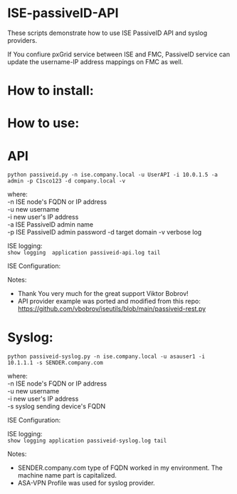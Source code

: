 # ISE-passiveID-API

These scripts demonstrate how to use ISE PassiveID API and syslog providers.  

If You confiure pxGrid service between ISE and FMC, PassiveID service can update the username-IP address mappings on FMC as well.  


# How to install:


# How to use:


API
===

`python passiveid.py -n ise.company.local -u UserAPI -i 10.0.1.5 -a admin -p C1sco123 -d company.local -v`
  
where:  
-n ISE node's FQDN or IP address  
-u new username  
-i new user's IP address  
-a ISE PassiveID admin name  
-p ISE PassiveID admin password 
-d target domain 
-v verbose log

ISE logging:  
`show logging  application passiveid-api.log tail`


ISE Configuration:



Notes:
- Thank You very much for the great support Viktor Bobrov!
- API provider example was ported and modified from this repo:
  https://github.com/vbobrov/iseutils/blob/main/passiveid-rest.py

Syslog:
======
`python passiveid-syslog.py -n ise.company.local -u asauser1 -i 10.1.1.1 -s SENDER.company.com`
  
where:  
-n ISE node's FQDN or IP address  
-u new username  
-i new user's IP address  
-s syslog sending device's FQDN   

ISE Configuration:


ISE logging:  
`show logging application passiveid-syslog.log tail`

Notes:
- SENDER.company.com type of FQDN worked in my environment. The machine name part is capitalized.
- ASA-VPN Profile was used for syslog provider.
